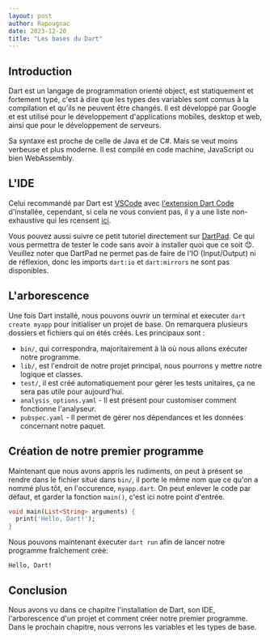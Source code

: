 ```yaml
---
layout: post
author: Rapougnac
date: 2023-12-20
title: "Les bases du Dart"
---
```


## Introduction
Dart est un langage de programmation orienté object, est statiquement et fortement typé, c'est à dire que les types des variables sont connus à la compilation et qu'ils ne peuvent être changés. Il est développé par Google et est utilisé pour le développement d'applications mobiles, desktop et web, ainsi que pour le développement de serveurs.

Sa syntaxe est proche de celle de Java et de C#. Mais se veut moins verbeuse et plus moderne. Il est compilé en code machine, JavaScript ou bien WebAssembly.

<!-- TODO: Regarder l'étape d'installation? -->
<!-- ## Installation -->

## L'IDE
Celui recommandé par Dart est [VSCode](https://code.visualstudio.com/) avec [l'extension Dart Code](https://marketplace.visualstudio.com/items?itemName=Dart-Code.dart-code) d'installée, cependant, si cela ne vous convient pas, il y a une liste non-exhaustive qui les rcensent [ici](https://dart.dev/tools#ides-and-editors).

Vous pouvez aussi suivre ce petit tutoriel directement sur [DartPad](https://dartpad.dev/). Ce qui vous permettra de tester le code sans avoir à installer quoi que ce soit 😊. Veuillez noter que DartPad ne permet pas de faire de l'IO (Input/Output) ni de réflexion, donc les imports `dart:io` et `dart:mirrors` ne sont pas disponibles.

## L'arborescence
Une fois Dart installé, nous pouvons ouvrir un terminal et executer `dart create myapp` pour initialiser un projet de base.
On remarquera plusieurs dossiers et fichiers qui on étés créés.
Les principaux sont :
- `bin/`, qui correspondra, majoritairement à là où nous allons exécuter notre programme.
- `lib/`, est l'endroit de notre projet principal, nous pourrons y mettre notre logique et classes.
- `test/`, il est créé automatiquement pour gérer les tests unitaires, ça ne sera pas utile pour aujourd'hui.
- `analysis_options.yaml` - Il est présent pour customiser comment fonctionne l'analyseur.
- `pubspec.yaml` - Il permet de gérer nos dépendances et les données concernant notre paquet.

## Création de notre premier programme
Maintenant que nous avons appris les rudiments, on peut à présent se rendre dans le fichier situé dans `bin/`, il porte le même nom que ce qu'on a nommé plus tôt, en l'occurence, `myapp.dart`.
On peut enlever le code par défaut, et garder la fonction `main()`, c'est ici notre point d'entrée.
```dart
void main(List<String> arguments) {
  print('Hello, Dart!');
}
```
Nous pouvons maintenant éxecuter `dart run` afin de lancer notre programme fraîchement créé:
```
Hello, Dart!
```

## Conclusion
Nous avons vu dans ce chapitre l'installation de Dart, son IDE, l'arborescence d'un projet et comment créer notre premier programme. Dans le prochain chapitre, nous verrons les variables et les types de base.
